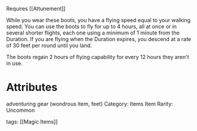Requires [[Attunement]]

While you wear these boots, you have a flying speed equal to your walking speed. You can use the boots to fly for up to 4 hours, all at once or in several shorter flights, each one using a minimum of 1 minute from the Duration. If you are flying when the Duration expires, you descend at a rate of 30 feet per round until you land.

The boots regain 2 hours of flying capability for every 12 hours they aren't in use.

# Attributes
adventuring gear (wondrous item, feet)
Category: Items
Item Rarity: Uncommon

tags: [[Magic Items]]